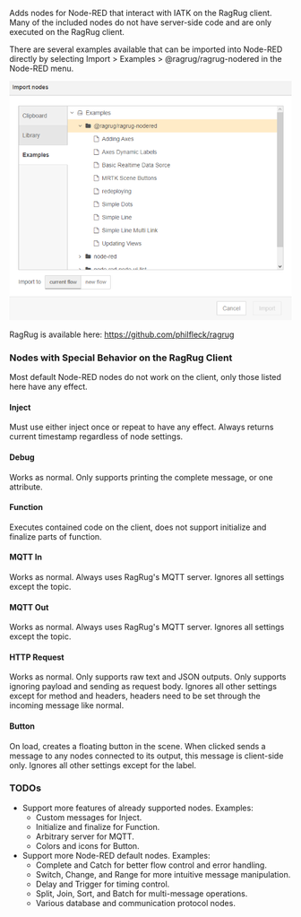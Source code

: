 Adds nodes for Node-RED that interact with IATK on the RagRug client. Many of the included nodes do not have server-side code and are only executed on the RagRug client.

There are several examples available that can be imported into Node-RED directly by selecting Import > Examples > @ragrug/ragrug-nodered in the Node-RED menu.

![](https://raw.githubusercontent.com/philfleck/ragrug-nodered/main/importExample.png)

RagRug is available here: https://github.com/philfleck/ragrug

### Nodes with Special Behavior on the RagRug Client

Most default Node-RED nodes do not work on the client, only those listed here have any effect.

#### Inject

Must use either inject once or repeat to have any effect. Always returns current timestamp regardless of node settings.

#### Debug

Works as normal. Only supports printing the complete message, or one attribute.

#### Function

Executes contained code on the client, does not support initialize and finalize parts of function.

#### MQTT In

Works as normal. Always uses RagRug's MQTT server. Ignores all settings except the topic.

#### MQTT Out

Works as normal. Always uses RagRug's MQTT server. Ignores all settings except the topic.

#### HTTP Request

Works as normal. Only supports raw text and JSON outputs. Only supports ignoring payload and sending as request body. Ignores all other settings except for method and headers, headers need to be set through the incoming message like normal.

#### Button

On load, creates a floating button in the scene. When clicked sends a message to any nodes connected to its output, this message is client-side only. Ignores all other settings except for the label.

### TODOs

- Support more features of already supported nodes. Examples:
    -  Custom messages for Inject.
    -  Initialize and finalize for Function.
    -  Arbitrary server for MQTT.
    -  Colors and icons for Button.
-  Support more Node-RED default nodes. Examples:
    -  Complete and Catch for better flow control and error handling.
    -  Switch, Change, and Range for more intuitive message manipulation.
    -  Delay and Trigger for timing control.
    -  Split, Join, Sort, and Batch for multi-message operations.
    -  Various database and communication protocol nodes.
